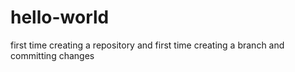 # hello-world
first time creating a repository
 and first time creating a branch
and committing changes
